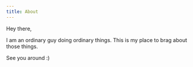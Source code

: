 ```yaml
---
title: About
---
```


Hey there,

I am an ordinary guy doing ordinary things. This is my place to brag about those things.

See you around :)
